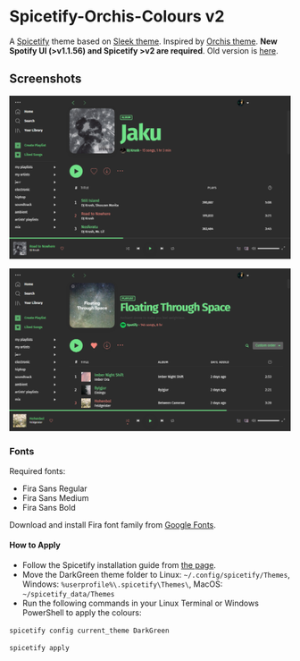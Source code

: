 # Spicetify-Orchis-Colours v2

A [Spicetify](https://github.com/khanhas/spicetify-cli) theme based on [Sleek theme](https://github.com/morpheusthewhite/spicetify-themes/tree/v2/Sleek). Inspired by [Orchis theme](https://github.com/vinceliuice/Orchis-theme). **New Spotify UI (>v1.1.56) and Spicetify >v2 are required**. Old version is [here](https://github.com/canbeardig/Spicetify-Orchis-Colours). 


## Screenshots

![screenshot](screenshot.png)

![screenshot2](screenshot2.png)


### Fonts

Required fonts:
 - Fira Sans Regular
 - Fira Sans Medium
 - Fira Sans Bold

Download and install Fira font family from [Google Fonts](https://fonts.google.com/specimen/Fira+Sans).


#### How to Apply

 - Follow the Spicetify installation guide from [the page](https://github.com/khanhas/spicetify-cli).
 - Move the DarkGreen theme folder to Linux: ```~/.config/spicetify/Themes```, Windows: ```%userprofile%\.spicetify\Themes\```, MacOS: ```~/spicetify_data/Themes```
 - Run the following commands in your Linux Terminal or Windows PowerShell to apply the colours:
 
 ```spicetify config current_theme DarkGreen```
 
 ```spicetify apply```
 
 


